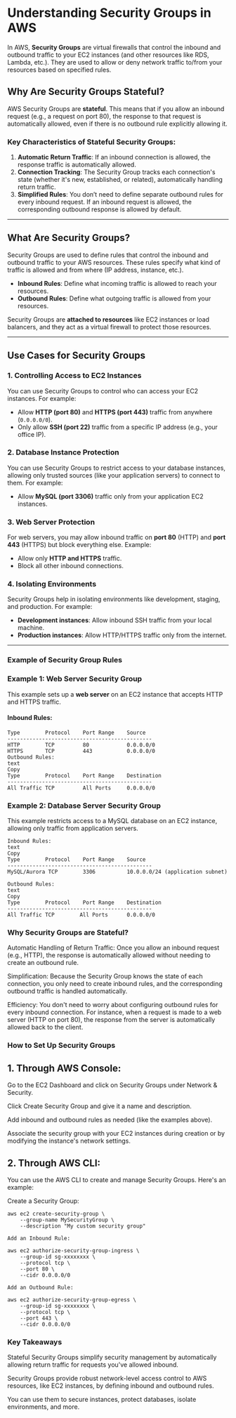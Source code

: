 # Understanding Security Groups in AWS

In AWS, **Security Groups** are virtual firewalls that control the inbound and outbound traffic to your EC2 instances (and other resources like RDS, Lambda, etc.). They are used to allow or deny network traffic to/from your resources based on specified rules.

## Why Are Security Groups Stateful?

AWS Security Groups are **stateful**. This means that if you allow an inbound request (e.g., a request on port 80), the response to that request is automatically allowed, even if there is no outbound rule explicitly allowing it.

### Key Characteristics of Stateful Security Groups:
1. **Automatic Return Traffic**: If an inbound connection is allowed, the response traffic is automatically allowed.
2. **Connection Tracking**: The Security Group tracks each connection's state (whether it's new, established, or related), automatically handling return traffic.
3. **Simplified Rules**: You don’t need to define separate outbound rules for every inbound request. If an inbound request is allowed, the corresponding outbound response is allowed by default.

---

## What Are Security Groups?

Security Groups are used to define rules that control the inbound and outbound traffic to your AWS resources. These rules specify what kind of traffic is allowed and from where (IP address, instance, etc.).

- **Inbound Rules**: Define what incoming traffic is allowed to reach your resources.
- **Outbound Rules**: Define what outgoing traffic is allowed from your resources.

Security Groups are **attached to resources** like EC2 instances or load balancers, and they act as a virtual firewall to protect those resources.

---

## Use Cases for Security Groups

### 1. **Controlling Access to EC2 Instances**

You can use Security Groups to control who can access your EC2 instances. For example:
- Allow **HTTP (port 80)** and **HTTPS (port 443)** traffic from anywhere (`0.0.0.0/0`).
- Only allow **SSH (port 22)** traffic from a specific IP address (e.g., your office IP).

### 2. **Database Instance Protection**

You can use Security Groups to restrict access to your database instances, allowing only trusted sources (like your application servers) to connect to them. For example:
- Allow **MySQL (port 3306)** traffic only from your application EC2 instances.

### 3. **Web Server Protection**

For web servers, you may allow inbound traffic on **port 80** (HTTP) and **port 443** (HTTPS) but block everything else. Example:
- Allow only **HTTP and HTTPS** traffic.
- Block all other inbound connections.

### 4. **Isolating Environments**

Security Groups help in isolating environments like development, staging, and production. For example:
- **Development instances**: Allow inbound SSH traffic from your local machine.
- **Production instances**: Allow HTTP/HTTPS traffic only from the internet.

---

### Example of Security Group Rules

### Example 1: Web Server Security Group

This example sets up a **web server** on an EC2 instance that accepts HTTP and HTTPS traffic.

#### Inbound Rules:
```
Type        Protocol    Port Range    Source
----------------------------------------------
HTTP        TCP         80            0.0.0.0/0
HTTPS       TCP         443           0.0.0.0/0
Outbound Rules:
text
Copy
Type        Protocol    Port Range    Destination
----------------------------------------------
All Traffic TCP         All Ports     0.0.0.0/0
```
### Example 2: Database Server Security Group
This example restricts access to a MySQL database on an EC2 instance, allowing only traffic from application servers.
```
Inbound Rules:
text
Copy
Type        Protocol    Port Range    Source
----------------------------------------------
MySQL/Aurora TCP        3306          10.0.0.0/24 (application subnet)

Outbound Rules:
text
Copy
Type        Protocol    Port Range    Destination
----------------------------------------------
All Traffic TCP        All Ports      0.0.0.0/0
```
### Why Security Groups are Stateful?
Automatic Handling of Return Traffic: Once you allow an inbound request (e.g., HTTP), the response is automatically allowed without needing to create an outbound rule.

Simplification: Because the Security Group knows the state of each connection, you only need to create inbound rules, and the corresponding outbound traffic is handled automatically.

Efficiency: You don't need to worry about configuring outbound rules for every inbound connection. For instance, when a request is made to a web server (HTTP on port 80), the response from the server is automatically allowed back to the client.

### How to Set Up Security Groups
## 1. Through AWS Console:
Go to the EC2 Dashboard and click on Security Groups under Network & Security.

Click Create Security Group and give it a name and description.

Add inbound and outbound rules as needed (like the examples above).

Associate the security group with your EC2 instances during creation or by modifying the instance's network settings.

## 2. Through AWS CLI:
You can use the AWS CLI to create and manage Security Groups. Here's an example:

Create a Security Group:
```
aws ec2 create-security-group \
    --group-name MySecurityGroup \
    --description "My custom security group"
    
Add an Inbound Rule:

aws ec2 authorize-security-group-ingress \
    --group-id sg-xxxxxxxx \
    --protocol tcp \
    --port 80 \
    --cidr 0.0.0.0/0

Add an Outbound Rule:

aws ec2 authorize-security-group-egress \
    --group-id sg-xxxxxxxx \
    --protocol tcp \
    --port 443 \
    --cidr 0.0.0.0/0
```
### Key Takeaways
Stateful Security Groups simplify security management by automatically allowing return traffic for requests you've allowed inbound.

Security Groups provide robust network-level access control to AWS resources, like EC2 instances, by defining inbound and outbound rules.

You can use them to secure instances, protect databases, isolate environments, and more.
